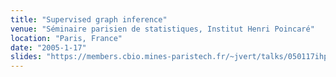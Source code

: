 ```yaml
---
title: "Supervised graph inference"
venue: "Séminaire parisien de statistiques, Institut Henri Poincaré"
location: "Paris, France"
date: "2005-1-17"
slides: "https://members.cbio.mines-paristech.fr/~jvert/talks/050117ihp/ihp.pdf"
---
```

